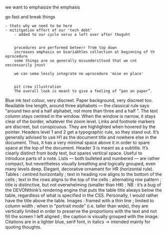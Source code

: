 we want to emphasize the emphasis



go fast and break things 

    - thats why we need to be here
    - mititgation effort of our 'tech debt'
        - added to our cycle verus a left over after thoguht 


        procedures are performed beteerr from top down
        increases emphasis on bvariabhles collection at beginning of th eprocedure
        some things are so generally misundersttood that we cnt neccessarily jnust 

        we can sema lessly integrate ne wprocedure 'mise en place'


        pit crew illustration
        The overall look is meant to give a feeling of “pen on paper”.
Blue ink text colour, very discreet.
Paper background, very discreet too.
Readable line length, around three alphabets — the classical rule says “around two and a half alphabet, not more than three and a half ”.
The text column stays centred in the window. When the window is narrow, it stays clear of the border, whatever the zoom level.
Links and footnote markers are discreet, but conspicuous. They are highlighted when hovered by the pointer.
Headers level 1 and 2 get a typographic rule, so they stand out.
It’s generally advised to use H1 as the document title and nowhere else in the document. Thus, it has a very minimal space above it in order to spare space at the top of the document.
Header 3 is meant as a subtitle. It’s clearly distinct from body text, but spares vertical space. Useful to introduce parts of a note.
Lists — both bulleted and numbered — are rather compact, but nevertheless visually breathing and logically grouped, even many levels deep.
Elegant, decorative ornament for HR (horizontal rule).
Tables :
centred horizontally ;
text in heading row aligns to the bottom of the cells ;
text in the rows aligns to the top of the cells ;
alternating row pattern ;
title is distinctive, but not overwhelming (smaller than H#) ;
NB : it’s a bug of the DEVONthink’s rendering engine that puts the table title always below the table, regardless of what is specified in the CSS. Personally, I would rather have the title above the table.
Images :
framed with a thin line ;
limited to column width ;
when in “portrait mode” (i.e. taller than wide), they are vertically limited in order to preserve the proportions with the text and not fill the screen !
left aligned ;
the caption is visually grouped with the image.
Citations are in a lighter blue, serif font, in italics → intended mainly for quoting thoughts.